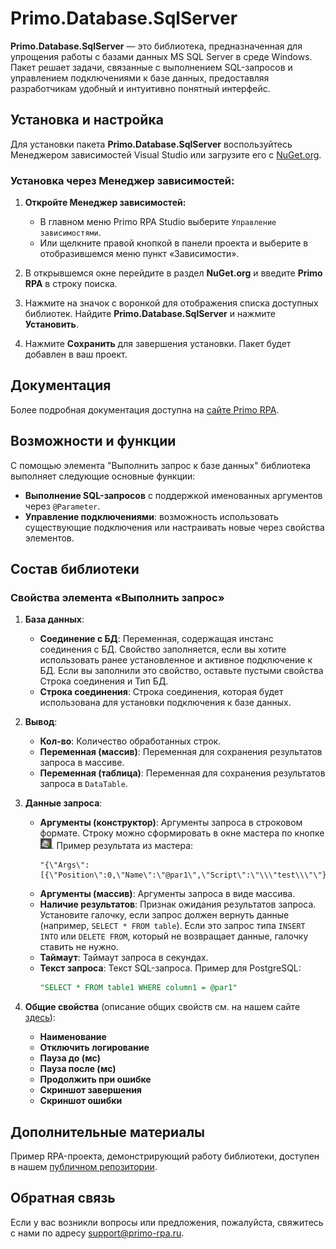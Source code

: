 # Primo.Database.SqlServer

**Primo.Database.SqlServer** — это библиотека, предназначенная для упрощения работы с базами данных MS SQL Server в среде Windows. Пакет решает задачи, связанные с выполнением SQL-запросов и управлением подключениями к базе данных, предоставляя разработчикам удобный и интуитивно понятный интерфейс.

## Установка и настройка

Для установки пакета **Primo.Database.SqlServer** воспользуйтесь Менеджером зависимостей Visual Studio или загрузите его с [NuGet.org](https://www.nuget.org/).

### Установка через Менеджер зависимостей:

1. **Откройте Менеджер зависимостей:**
   - В главном меню Primo RPA Studio выберите `Управление зависимостями`.
   - Или щелкните правой кнопкой в панели проекта и выберите в отобразившемся меню пункт «Зависимости».

2. В открывшемся окне перейдите в раздел **NuGet.org** и введите **Primo RPA** в строку поиска.

3. Нажмите на значок с воронкой для отображения списка доступных библиотек. Найдите **Primo.Database.SqlServer** и нажмите **Установить**.

4. Нажмите **Сохранить** для завершения установки. Пакет будет добавлен в ваш проект.

## Документация

Более подробная документация доступна на [сайте Primo RPA](https://docs.primo-rpa.ru).

## Возможности и функции

С помощью элемента "Выполнить запрос к базе данных" библиотека выполняет следующие основные функции:

- **Выполнение SQL-запросов** с поддержкой именованных аргументов через `@Parameter`.
- **Управление подключениями**: возможность использовать существующие подключения или настраивать новые через свойства элементов.

## Состав библиотеки

### Свойства элемента «Выполнить запрос»

1. **База данных**:
   - **Соединение с БД**: Переменная, содержащая инстанс соединения с БД. Свойство заполняется, если вы хотите использовать ранее установленное и активное подключение к БД. Если вы заполнили это свойство, оставьте пустыми свойства Строка соединения и Тип БД.
   - **Строка соединения**: Строка соединения, которая будет использована для установки подключения к базе данных. 

2. **Вывод**:
   - **Кол-во**: Количество обработанных строк.
   - **Переменная (массив)**: Переменная для сохранения результатов запроса в массиве.
   - **Переменная (таблица)**: Переменная для сохранения результатов запроса в `DataTable`.

3. **Данные запроса**:
   - **Аргументы (конструктор)**: Аргументы запроса в строковом формате. Строку можно сформировать в окне мастера по кнопке ![alt text](image-1.png). Пример результата из мастера:
     ```plaintext
     "{\"Args\":[{\"Position\":0,\"Name\":\"@par1\",\"Script\":\"\\\"test\\\"\"}]}"
     ```
   - **Аргументы (массив)**: Аргументы запроса в виде массива.
   - **Наличие результатов**: Признак ожидания результатов запроса. Установите галочку, если запрос должен вернуть данные (например, `SELECT * FROM table`). Если это запрос типа `INSERT INTO` или `DELETE FROM`, который не возвращает данные, галочку ставить не нужно.
   - **Таймаут**: Таймаут запроса в секундах.
   - **Текст запроса**: Текст SQL-запроса. Пример для PostgreSQL:
     ```sql
     "SELECT * FROM table1 WHERE column1 = @par1"
     ```

4. **Общие свойства** (описание общих свойств см. на нашем сайте [здесь](https://docs.primo-rpa.ru/primo-rpa/primo-rpa-studio/process/elements)):
   - **Наименование**
   - **Отключить логирование**
   - **Пауза до (мс)**
   - **Пауза после (мс)**
   - **Продолжить при ошибке**
   - **Скриншот завершения**
   - **Скриншот ошибки**

## Дополнительные материалы

Пример RPA-проекта, демонстрирующий работу библиотеки, доступен в нашем [публичном репозитории](https://github.com/PrimoRPA/Learning).

## Обратная связь

Если у вас возникли вопросы или предложения, пожалуйста, свяжитесь с нами по адресу [support@primo-rpa.ru](mailto:support@primo-rpa.ru).
